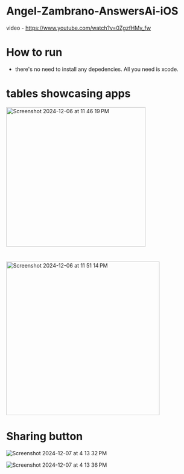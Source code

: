 #  Angel-Zambrano-AnswersAi-iOS
video - https://www.youtube.com/watch?v=0ZgzfHMv_fw

# How to run
- there's no need to install any depedencies. All you need is xcode.

# tables  showcasing apps
<img width="369" alt="Screenshot 2024-12-06 at 11 46 19 PM" src="https://github.com/user-attachments/assets/8615e80f-dca2-4b63-8f22-49508f224105">


# 
<img width="406" alt="Screenshot 2024-12-06 at 11 51 14 PM" src="https://github.com/user-attachments/assets/1fc65385-143f-44bf-a236-ac32916fa712">


# Sharing button
![Screenshot 2024-12-07 at 4 13 32 PM](https://github.com/user-attachments/assets/0bd4fbca-451d-4e09-a802-afa9e7da1089)



![Screenshot 2024-12-07 at 4 13 36 PM](https://github.com/user-attachments/assets/0b218f66-5260-4330-a538-3d4376ce4584)
